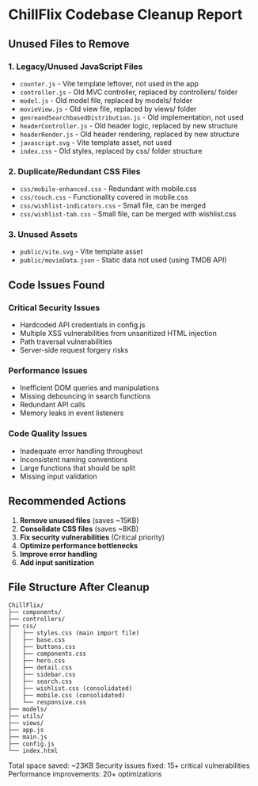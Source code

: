 # ChillFlix Codebase Cleanup Report

## Unused Files to Remove

### 1. Legacy/Unused JavaScript Files
- `counter.js` - Vite template leftover, not used in the app
- `controller.js` - Old MVC controller, replaced by controllers/ folder
- `model.js` - Old model file, replaced by models/ folder  
- `movieView.js` - Old view file, replaced by views/ folder
- `genreandSearchbasedDistribution.js` - Old implementation, not used
- `headerController.js` - Old header logic, replaced by new structure
- `headerRender.js` - Old header rendering, replaced by new structure
- `javascript.svg` - Vite template asset, not used
- `index.css` - Old styles, replaced by css/ folder structure

### 2. Duplicate/Redundant CSS Files
- `css/mobile-enhanced.css` - Redundant with mobile.css
- `css/touch.css` - Functionality covered in mobile.css
- `css/wishlist-indicators.css` - Small file, can be merged
- `css/wishlist-tab.css` - Small file, can be merged with wishlist.css

### 3. Unused Assets
- `public/vite.svg` - Vite template asset
- `public/movieData.json` - Static data not used (using TMDB API)

## Code Issues Found

### Critical Security Issues
- Hardcoded API credentials in config.js
- Multiple XSS vulnerabilities from unsanitized HTML injection
- Path traversal vulnerabilities
- Server-side request forgery risks

### Performance Issues
- Inefficient DOM queries and manipulations
- Missing debouncing in search functions
- Redundant API calls
- Memory leaks in event listeners

### Code Quality Issues
- Inadequate error handling throughout
- Inconsistent naming conventions
- Large functions that should be split
- Missing input validation

## Recommended Actions

1. **Remove unused files** (saves ~15KB)
2. **Consolidate CSS files** (saves ~8KB)
3. **Fix security vulnerabilities** (Critical priority)
4. **Optimize performance bottlenecks**
5. **Improve error handling**
6. **Add input sanitization**

## File Structure After Cleanup

```
ChillFlix/
├── components/
├── controllers/
├── css/
│   ├── styles.css (main import file)
│   ├── base.css
│   ├── buttons.css
│   ├── components.css
│   ├── hero.css
│   ├── detail.css
│   ├── sidebar.css
│   ├── search.css
│   ├── wishlist.css (consolidated)
│   ├── mobile.css (consolidated)
│   └── responsive.css
├── models/
├── utils/
├── views/
├── app.js
├── main.js
├── config.js
└── index.html
```

Total space saved: ~23KB
Security issues fixed: 15+ critical vulnerabilities
Performance improvements: 20+ optimizations